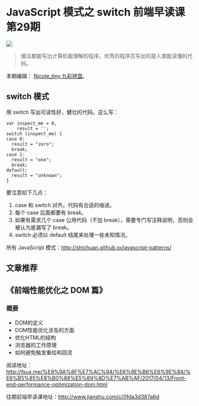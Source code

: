 # JavaScript 模式之 switch 前端早读课第29期
![](http://upload-images.jianshu.io/upload_images/7219342-bf4bf064b1108655.jpg?imageMogr2/auto-orient/strip%7CimageView2/2/w/1240)

> 傻瓜都能写出计算机能理解的程序。优秀的程序员写出的是人类能读懂的代码。

本期编辑： [Nicole_tiny](http://www.jianshu.com/u/7b75d8681776),[九彩拼盘](http://www.jianshu.com/u/EhUmA3)。

## switch 模式
用 switch 写出可读性好，健壮的代码。这么写：
```
var inspect_me = 0,
    result = '';
switch (inspect_me) {
case 0:
  result = "zero";
  break;
case 1:
  result = "one";
  break;
default:
  result = "unknown";
}
```

要注意如下几点：

1. case 和 switch 对齐。代码有合适的缩进。
1. 每个 case 后面都要有 break。
1. 如果有需求几个 case 公用代码（不加 break），需要专门写注释说明，否则会被认为是漏写了 break。
1. switch 必须以 default 结尾来处理一些未知情况。

所有 JavaScript 模式：http://shichuan.github.io/javascript-patterns/

## 文章推荐
## 《前端性能优化之 DOM 篇》
### 概要
* DOM的定义
* DOM性能优化涉及的方面
* 优化HTML的结构
* 浏览器的工作原理
* 如何避免触发重绘和回流

阅读地址：http://fsux.me/%E9%9A%8F%E7%AC%94/%E6%9E%B6%E6%9E%84/%E6%B5%85%E8%B0%88%E5%89%8D%E7%AB%AF/2017/04/13/Front-end-performance-optimization-dom.html

往期前端早读课地址：http://www.jianshu.com/c/0fda3d387a6d
